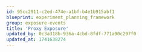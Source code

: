 ```yaml
---
id: 95cc2911-c2ed-474e-a1bf-b4e1b915abf1
blueprint: experiment_planning_framework
group: exposure-events
title: 'Proxy Exposure'
updated_by: 0c3a318b-936a-4cbd-8fdf-771a90c297f0
updated_at: 1741638274
---
```


